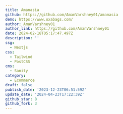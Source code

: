 ```yaml
---
title: Amanasia
github: https://github.com/AmanVarshney01/amanasia
demo: https://www.oxabags.com/
author: AmanVarshney01
author_link: https://github.com/AmanVarshney01
date: 2024-02-18T05:17:47.497Z
description: ''
ssg:
  - Nextjs
css:
  - Tailwind
  - PostCSS
cms:
  - Sanity
category:
  - Ecommerce
draft: false
publish_date: '2023-12-23T06:51:59Z'
update_date: '2024-04-23T17:22:39Z'
github_star: 8
github_fork: 3
---
```


